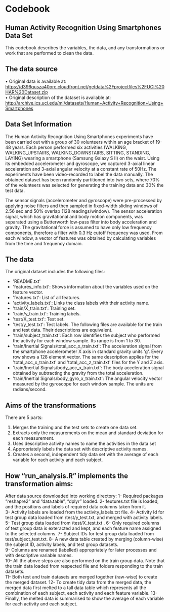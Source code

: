   # Codebook
  ## Human Activity Recognition Using Smartphones Data Set 
 This codebook describes the variables, the data, and any transformations or work that are performed to clean the data. 
 ## The data source 
 •	Original data is available at:   
  https://d396qusza40orc.cloudfront.net/getdata%2Fprojectfiles%2FUCI%20HAR%20Dataset.zip   
 •	Original description of the dataset is available at: 
  http://archive.ics.uci.edu/ml/datasets/Human+Activity+Recognition+Using+Smartphones 

  ## Data Set Information
 The Human Activity Recognition Using Smartphones experiments have been carried out with a group of 30 volunteers within an age bracket of 19-48 years. Each person performed six activities (WALKING, WALKING_UPSTAIRS, WALKING_DOWNSTAIRS, SITTING, STANDING, LAYING) wearing a smartphone (Samsung Galaxy S II) on the waist. Using its embedded accelerometer and gyroscope, we captured 3-axial linear acceleration and 3-axial angular velocity at a constant rate of 50Hz. The experiments have been video-recorded to label the data manually. The obtained dataset has been randomly partitioned into two sets, where 70% of the volunteers was selected for generating the training data and 30% the test data.
 
 The sensor signals (accelerometer and gyroscope) were pre-processed by applying noise filters and then sampled in fixed-width sliding  windows of 2.56 sec and 50% overlap (128 readings/window). The sensor acceleration signal, which has gravitational and body motion components, was separated using a Butterworth low-pass filter into body acceleration and gravity. The gravitational force is assumed to have only low frequency components, therefore a filter with 0.3 Hz cutoff frequency was used. From each window, a vector of features was obtained by calculating variables from the time and frequency domain.
 
 ## The data
 The original dataset includes the following files: 
 -	'README.txt' 
 -	'features_info.txt': Shows information about the variables used on the feature vector. 
 -	'features.txt': List of all features. 
 -	'activity_labels.txt': Links the class labels with their activity name.
 -	'train/X_train.txt': Training set.
 -	'train/y_train.txt': Training labels.
 -	'test/X_test.txt': Test set.
 -	'test/y_test.txt': Test labels.
The following files are available for the train and test data. Their descriptions are equivalent.
 - 'train/subject_train.txt': Each row identifies the subject who performed the activity for each window sample. Its range is from 1 to 30.
 -	'train/Inertial Signals/total_acc_x_train.txt': The acceleration signal from the smartphone accelerometer X axis in standard gravity units 'g'. Every row shows a 128 element vector. The same description applies for the 'total_acc_x_train.txt' and 'total_acc_z_train.txt' files for the Y and Z axis.
 -	'train/Inertial Signals/body_acc_x_train.txt': The body acceleration signal obtained by subtracting the gravity from the total acceleration.
 -	'train/Inertial Signals/body_gyro_x_train.txt': The angular velocity vector measured by the gyroscope for each window sample. The units are radians/second.


 ## Aims of the transformations

There are 5 parts:
  1. 	Merges the training and the test sets to create one data set.
  2. 	Extracts only the measurements on the mean and standard deviation for each measurement.
  3. 	Uses descriptive activity names to name the activities in the data set
  4. 	Appropriately labels the data set with descriptive activity names.
  5. 	Creates a second, independent tidy data set with the average of each variable for each activity and each subject. 
 
 
 ## How “run_analysis.R” implements the transformation aims:
 
 After data source downloaded into working directory: 
  1- 	Required packages “reshapre2” and “data.table”, “dplyr” loaded. 
  2-	feutures.txt file is loaded, and the positions and labels of required data columns taken from it.  
  3-	Activity labels are loaded from the activity_labels.txt file.
  4- 	Activity Id for test group data loaded from /test/y_test.txt, and merged with activity labels. 
  5-	Test group data loaded from /test/X_test.txt .
  6- 	Only required columns of test group data is exteracted and kept, and each feature name assigned to the selected columns. 
  7- 	Subject IDs for test group data loaded from test/subject_test.txt.
  8-	A new data table created by merging (column-wise) the subject ID, activity labels, and test group datasets.  
  9-	Columns are renamed (labelled) appropriately for later processes and   with descriptive variable names.  
  10-	All the above steps are also performed on the train group data. Note that the train data loaded from respected file and folders  responding to the train datasets.   
  11-	Both test and train datasets are merged together (raw-wise) to create the merged dataset. 
  12-	To create tidy data from the merged data, the merged data first melted to a tall data table which represents all the combination of each subject, each activity and each feature variable. 
  13-	Finally, the melted data is summarised to show the average of each variable for each activity and each subject.   
  
